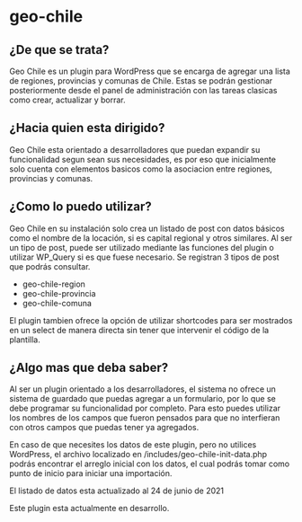 # geo-chile

¿De que se trata?
------

Geo Chile es un plugin para WordPress que se encarga de agregar una lista de regiones, provincias y comunas de Chile. Estas se podrán gestionar posteriormente desde el panel de administración con las tareas clasicas como crear, actualizar y borrar.

¿Hacia quien esta dirigido?
------

Geo Chile esta orientado a desarrolladores que puedan expandir su funcionalidad segun sean sus necesidades, es por eso que inicialmente solo cuenta con elementos basicos como la asociacion entre regiones, provincias y comunas.

¿Como lo puedo utilizar?
------

Geo Chile en su instalación solo crea un listado de post con datos básicos como el nombre de la locación, si es capital regional y otros similares. Al ser un tipo de post, puede ser utilizado mediante las funciones del plugin o utilizar WP_Query si es que fuese necesario.
Se registran 3 tipos de post que podrás consultar.

- geo-chile-region
- geo-chile-provincia
- geo-chile-comuna

El plugin tambien ofrece la opción de utilizar shortcodes para ser mostrados en un select de manera directa sin tener que intervenir el código de la plantilla.

¿Algo mas que deba saber?
------

Al ser un plugin orientado a los desarrolladores, el sistema no ofrece un sistema de guardado que puedas agregar a un formulario, por lo que se debe programar su funcionalidad por completo. Para esto puedes utilizar los nombres de los campos que fueron pensados para que no interfieran con otros campos que puedas tener ya agregados.

En caso de que necesites los datos de este plugin, pero no utilices WordPress, el archivo localizado en 
/includes/geo-chile-init-data.php podrás encontrar el arreglo inicial con los datos, el cual podrás tomar como punto de inicio para iniciar una importación.

El listado de datos esta actualizado al 24 de junio de 2021

Este plugin esta actualmente en desarrollo.